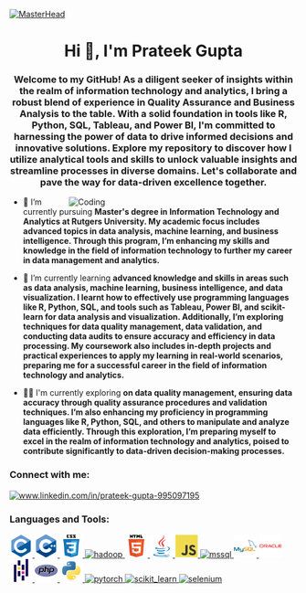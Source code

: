 [![MasterHead](https://images.squarespace-cdn.com/content/v1/55ed989ee4b0c7f115ddc924/1541600620919-VEI2IOYGNT2WJXA2W4A0/analytics.gif)](https://rishavchanda.io)
<h1 align="center">Hi 👋, I'm Prateek Gupta</h1>
<h3 align="center">Welcome to my GitHub! As a diligent seeker of insights within the realm of information technology and analytics, I bring a robust blend of experience in Quality Assurance and Business Analysis to the table. With a solid foundation in tools like R, Python, SQL, Tableau, and Power BI, I'm committed to harnessing the power of data to drive informed decisions and innovative solutions. Explore my repository to discover how I utilize analytical tools and skills to unlock valuable insights and streamline processes in diverse domains. Let's collaborate and pave the way for data-driven excellence together.</h3>

<img align="right" alt="Coding" width="400" src="https://mcodify.com/wp-content/uploads/2021/01/analysis.gif">



- 🔭 I’m currently pursuing **Master's degree in Information Technology and Analytics at Rutgers University. My academic focus includes advanced topics in data analysis, machine learning, and business intelligence. Through this program, I’m enhancing my skills and knowledge in the field of information technology to further my career in data management and analytics.**


  

- 🌱 I’m currently learning **advanced knowledge and skills in areas such as data analysis, machine learning, business intelligence, and data visualization. I learnt how to effectively use programming languages like R, Python, SQL, and tools such as Tableau, Power BI, and scikit-learn for data analysis and visualization. Additionally, I’m exploring techniques for data quality management, data validation, and conducting data audits to ensure accuracy and efficiency in data processing. My coursework also includes in-depth projects and practical experiences to apply my learning in real-world scenarios, preparing me for a successful career in the field of information technology and analytics.**



- 👨‍💻 I'm currently exploring **on data quality management, ensuring data accuracy through quality assurance procedures and validation techniques. I’m also enhancing my proficiency in programming languages like R, Python, SQL, and others to manipulate and analyze data efficiently. Through this exploration, I’m preparing myself to excel in the realm of information technology and analytics, poised to contribute significantly to data-driven decision-making processes.**

<h3 align="left">Connect with me:</h3>
<p align="left">
<a href="https://www.linkedin.com/in/prateek-gupta-995097195/" target="blank"><img align="center" src="https://raw.githubusercontent.com/rahuldkjain/github-profile-readme-generator/master/src/images/icons/Social/linked-in-alt.svg" alt="www.linkedin.com/in/prateek-gupta-995097195" height="30" width="40" /></a>
</p>

<h3 align="left">Languages and Tools:</h3>
<p align="left"> <a href="https://www.cprogramming.com/" target="_blank" rel="noreferrer"> <img src="https://raw.githubusercontent.com/devicons/devicon/master/icons/c/c-original.svg" alt="c" width="40" height="40"/> </a> <a href="https://www.w3schools.com/cpp/" target="_blank" rel="noreferrer"> <img src="https://raw.githubusercontent.com/devicons/devicon/master/icons/cplusplus/cplusplus-original.svg" alt="cplusplus" width="40" height="40"/> </a> <a href="https://www.w3schools.com/css/" target="_blank" rel="noreferrer"> <img src="https://raw.githubusercontent.com/devicons/devicon/master/icons/css3/css3-original-wordmark.svg" alt="css3" width="40" height="40"/> </a> <a href="https://hadoop.apache.org/" target="_blank" rel="noreferrer"> <img src="https://www.vectorlogo.zone/logos/apache_hadoop/apache_hadoop-icon.svg" alt="hadoop" width="40" height="40"/> </a> <a href="https://www.w3.org/html/" target="_blank" rel="noreferrer"> <img src="https://raw.githubusercontent.com/devicons/devicon/master/icons/html5/html5-original-wordmark.svg" alt="html5" width="40" height="40"/> </a> <a href="https://www.java.com" target="_blank" rel="noreferrer"> <img src="https://raw.githubusercontent.com/devicons/devicon/master/icons/java/java-original.svg" alt="java" width="40" height="40"/> </a> <a href="https://developer.mozilla.org/en-US/docs/Web/JavaScript" target="_blank" rel="noreferrer"> <img src="https://raw.githubusercontent.com/devicons/devicon/master/icons/javascript/javascript-original.svg" alt="javascript" width="40" height="40"/> </a> <a href="https://www.microsoft.com/en-us/sql-server" target="_blank" rel="noreferrer"> <img src="https://www.svgrepo.com/show/303229/microsoft-sql-server-logo.svg" alt="mssql" width="40" height="40"/> </a> <a href="https://www.mysql.com/" target="_blank" rel="noreferrer"> <img src="https://raw.githubusercontent.com/devicons/devicon/master/icons/mysql/mysql-original-wordmark.svg" alt="mysql" width="40" height="40"/> </a> <a href="https://www.oracle.com/" target="_blank" rel="noreferrer"> <img src="https://raw.githubusercontent.com/devicons/devicon/master/icons/oracle/oracle-original.svg" alt="oracle" width="40" height="40"/> </a> <a href="https://pandas.pydata.org/" target="_blank" rel="noreferrer"> <img src="https://raw.githubusercontent.com/devicons/devicon/2ae2a900d2f041da66e950e4d48052658d850630/icons/pandas/pandas-original.svg" alt="pandas" width="40" height="40"/> </a> <a href="https://www.php.net" target="_blank" rel="noreferrer"> <img src="https://raw.githubusercontent.com/devicons/devicon/master/icons/php/php-original.svg" alt="php" width="40" height="40"/> </a> <a href="https://www.python.org" target="_blank" rel="noreferrer"> <img src="https://raw.githubusercontent.com/devicons/devicon/master/icons/python/python-original.svg" alt="python" width="40" height="40"/> </a> <a href="https://pytorch.org/" target="_blank" rel="noreferrer"> <img src="https://www.vectorlogo.zone/logos/pytorch/pytorch-icon.svg" alt="pytorch" width="40" height="40"/> </a> <a href="https://scikit-learn.org/" target="_blank" rel="noreferrer"> <img src="https://upload.wikimedia.org/wikipedia/commons/0/05/Scikit_learn_logo_small.svg" alt="scikit_learn" width="40" height="40"/> </a> <a href="https://www.selenium.dev" target="_blank" rel="noreferrer"> <img src="https://raw.githubusercontent.com/detain/svg-logos/780f25886640cef088af994181646db2f6b1a3f8/svg/selenium-logo.svg" alt="selenium" width="40" height="40"/> </a> </p>
